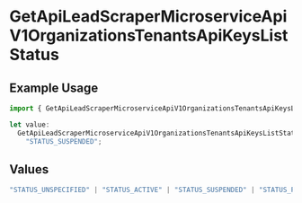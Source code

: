 # GetApiLeadScraperMicroserviceApiV1OrganizationsTenantsApiKeysListStatus

## Example Usage

```typescript
import { GetApiLeadScraperMicroserviceApiV1OrganizationsTenantsApiKeysListStatus } from "oppulence-backend-sdk/models/operations";

let value:
  GetApiLeadScraperMicroserviceApiV1OrganizationsTenantsApiKeysListStatus =
    "STATUS_SUSPENDED";
```

## Values

```typescript
"STATUS_UNSPECIFIED" | "STATUS_ACTIVE" | "STATUS_SUSPENDED" | "STATUS_PENDING_VERIFICATION" | "STATUS_REVOKED" | "STATUS_EXPIRED" | "STATUS_RATE_LIMITED" | "STATUS_PENDING_REVIEW" | "STATUS_DEPRECATED" | "STATUS_MAINTENANCE"
```